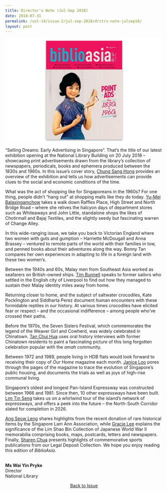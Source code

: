 ```yaml
---
title: Director's Note (Jul-Sep 2018)
date: 2018-07-31
permalink: /vol-14/issue-2/jul-sep-2018/drctrs-note-julsep18/
layout: post
---
```

<img src="/images/Vol-14-issue-2/vol14_iss2.JPG">

“Selling Dreams: Early Advertising in Singapore”. That’s the title of our latest exhibition opening at the National Library Building on 20 July 2018 – showcasing print advertisements drawn from the library’s collection of newspapers, periodicals, books and ephemera produced between the 1830s and 1960s. In this issue’s cover story, [Chung Sang Hong](/vol-14/issue-2/jul-sep-2018/stuff-of-dreams-sg/) provides an overview of the exhibition and tells us how advertisements can provide clues to the social and economic conditions of the time.

What was the act of shopping like for Singaporeans in the 1960s? For one thing, people didn’t “hang out” at shopping malls like they do today. [Yu-Mei Balasingamchow](/vol-14/issue-2/jul-sep-2018/going-shopping-in60s/) takes a walk down Raffles Place, High Street and North Bridge Road – where she relives the halcyon days of department stores such as Whiteaways and John Little, standalone shops the likes of Chotirmall and Bajaj Textiles, and the slightly seedy but fascinating warren of Change Alley.

In this wide-ranging issue, we take you back to Victorian England where two women with guts and gumption – Harriette McDougall and Anna Brassey – ventured to remote parts of the world with their families in tow, and penned books about their adventures along the way. Bonny Tan compares her own experiences in adapting to life in a foreign land with these two women’s.

Between the 1940s and 60s, Malay men from Southeast Asia worked as seafarers on British-owned ships. [Tim Bunnell](/vol-14/issue-2/jul-sep-2018/malay-seafarer-in-lp/) speaks to former sailors who settled in the English city of Liverpool to find out how they managed to sustain their Malay identity miles away from home.

Returning closer to home, and the subject of saltwater crocodiles, Kate Pocklington and Siddharta Perez document human encounters with these formidable reptiles in our history. At various times crocodiles have elicited fear or respect – and the occasional indifference – among people who’ve crossed their paths.

Before the 1970s, the Seven Sisters Festival, which commemorates the legend of the Weaver Girl and Cowherd, was widely celebrated in Chinatown. [Tan Chui Hua](/vol-14/issue-2/jul-sep-2018/search-of-seven-sis/) uses oral history interviews with former Chinatown residents to paint a fascinating picture of this long forgotten celebration popular with the *amah* community.

Between 1972 and 1989, people living in HDB flats would look forward to receiving their copy of *Our Home* magazine each month. [Janice Loo](/vol-14/issue-2/jul-sep-2018/our-home-sweet-home/) pores through the pages of the magazine to trace the evolution of Singapore’s public housing, and documents the trials as well as joys of high-rise communal living.

Singapore’s oldest and longest Pan-Island Expressway was constructed between 1966 and 1981. Since then, 10 other expressways have been built. [Lim Tin Seng](/vol-14/issue-2/jul-sep-2018/aye-bke-cte-expways/) takes us on a whirlwind tour of the island’s network of expressways, and offers a peek into the future – the North-South Corridor slated for completion in 2026.

[Ang Seow Leng](/vol-14/issue-2/jul-sep-2018/nan-an-history-in-sg/) shares highlights from the recent donation of rare historical items by the Singapore Lam Ann Association, while [Gracie Lee](/vol-14/issue-2/jul-sep-2018/japan-in-sea-lim-sbc/) explains the significance of the Lim Shao Bin Collection of Japanese World War II memorabilia comprising books, maps, postcards, letters and newspapers. Finally, [Sharen Chua](/vol-14/issue-2/jul-sep-2018/sporting-glory/) presents highlights of commemorative sports publications from our Legal Deposit Collection. We hope you enjoy reading this edition of *BiblioAsia*.

<br>
<b>Ms Wai Yin Pryke</b><br>Director<br>National Library


<a href="https://biblioasia.nlb.gov.sg/vol-14/issue-2/jul-sep-2018/"><center>Back to Issue</center></a>